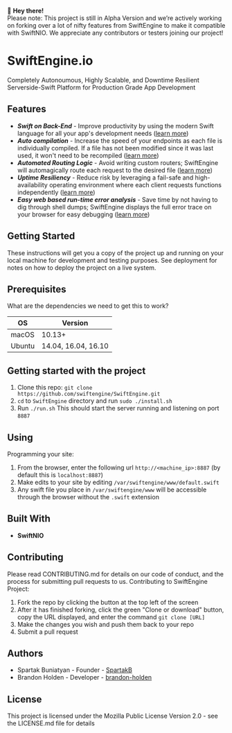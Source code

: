 :raising_hand: __Hey there!__   
Please note: This project is still in Alpha Version and we’re actively working on forking over a lot of nifty features from SwiftEngine to make it compatible with SwiftNIO.   We appreciate any contributors or testers joining our project!

# SwiftEngine.io
Completely Autonoumous, Highly Scalable, and Downtime Resilient Serverside-Swift Platform for Production Grade App Development

## Features

* ___Swift on Back-End___ - Improve productivity by using the modern Swift language for all your app's development needs ([learn more](/TechnicalOverview.md))
* ___Auto compilation___ - Increase the speed of your endpoints as each file is individually compiled. If a file has not been modified since it was last used, it won't need to be recompiled ([learn more](/TechnicalOverview.md))
* ___Automated Routing Logic___ - Avoid writing custom routers; SwiftEngine will automagically route each request to the desired file ([learn more](/TechnicalOverview.md))
* ___Uptime Resiliency___ - Reduce risk by leveraging a fail-safe and high-availability operating environment where each client requests functions independently ([learn more](/TechnicalOverview.md))
* ___Easy web based run-time error analysis___ - Save time by not having to dig through shell dumps; SwiftEngine displays the full error trace on your browser for easy debugging ([learn more](/TechnicalOverview.md))


## Getting Started
These instructions will get you a copy of the project up and running on your local machine for development and testing purposes. See deployment for notes on how to deploy the project on a live system.

## Prerequisites
What are the dependencies we need to get this to work?  

OS  | Version
------------- | -------------
macOS | 10.13+
Ubuntu  | 14.04, 16.04, 16.10

## Getting started with the project
1. Clone this repo: `git clone https://github.com/swiftengine/SwiftEngine.git`
2. `cd` to `SwiftEngine` directory and run `sudo ./install.sh`
3. Run `./run.sh`
This should start the server running and listening on port `8887`

## Using

Programming your site:
1. From the browser, enter the following url `http://<machine_ip>:8887` (by default this is `localhost:8887`)
2. Make edits to your site by editing `/var/swiftengine/www/default.swift`
3. Any swift file you place in `/var/swiftengine/www` will be accessible through the browser without the `.swift` extension

## Built With
* __SwiftNIO__

## Contributing
Please read CONTRIBUTING.md for details on our code of conduct, and the process for submitting pull requests to us.
Contributing to SwiftEngine Project:

1. Fork the repo by clicking the button at the top left of the screen
2. After it has finished forking, click the green "Clone or download" button, copy the URL displayed, and enter the command `git clone [URL]`
3. Make the changes you wish and push them back to your repo
4. Submit a pull request

## Authors
* Spartak Buniatyan - Founder - [SpartakB](https://github.com/spartakb)
* Brandon Holden - Developer - [brandon-holden](https://github.com/brandon-holden)

## License
This project is licensed under the Mozilla Public License Version 2.0 - see the LICENSE.md file for details
